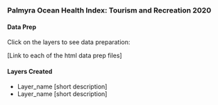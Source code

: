 ### Palmyra Ocean Health Index: Tourism and Recreation 2020  

#### Data Prep

Click on the layers to see data preparation:  

[Link to each of the html data prep files]

#### Layers Created

- Layer_name [short description]
- Layer_name [short description]